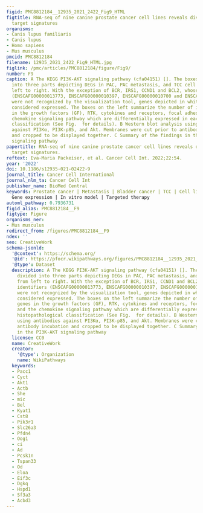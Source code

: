 ```yaml
---
figid: PMC8812184__12935_2021_2422_Fig9_HTML
figtitle: RNA-seq of nine canine prostate cancer cell lines reveals diverse therapeutic
  target signatures
organisms:
- Canis lupus familiaris
- Canis lupus
- Homo sapiens
- Mus musculus
pmcid: PMC8812184
filename: 12935_2021_2422_Fig9_HTML.jpg
figlink: /pmc/articles/PMC8812184/figure/Fig9/
number: F9
caption: A The KEGG PI3K-AKT signaling pathway (cfa04151) []. The boxes are divided
  into three parts depicting DEGs in PAC, PAC metastasis, and TCC cell lines from
  left to right. With the exception of BCR, IRS1, CCND1 and BCL2, whose Ensembl identifiers
  (ENSCAFG00000013773, ENSCAFG00000010397, ENSCAFG00000010700 and ENSCAFG00000000068)
  were not recognized by the visualization tool, genes depicted in white were not
  considered expressed. The boxes on the left summarize the number of identified genes
  in the growth factors (GF), RTK, cytokines and receptors, focal adhesion and the
  chemokine signaling pathway which are differentially expressed in each histopathological
  classification (See Fig.  for details). B Western blot analysis using antibodies
  against PI3Kα, PI3K-p85, and Akt. Membranes were cut prior to antibody incubation
  and cropped to be displayed together. C Summary of the findings in the PI3K-AKT
  signaling pathway
papertitle: RNA-seq of nine canine prostate cancer cell lines reveals diverse therapeutic
  target signatures.
reftext: Eva-Maria Packeiser, et al. Cancer Cell Int. 2022;22:54.
year: '2022'
doi: 10.1186/s12935-021-02422-9
journal_title: Cancer Cell International
journal_nlm_ta: Cancer Cell Int
publisher_name: BioMed Central
keywords: Prostate cancer | Metastasis | Bladder cancer | TCC | Cell line | Dog |
  Gene expression | In vitro model | Targeted therapy
automl_pathway: 0.7936731
figid_alias: PMC8812184__F9
figtype: Figure
organisms_ner:
- Mus musculus
redirect_from: /figures/PMC8812184__F9
ndex: ''
seo: CreativeWork
schema-jsonld:
  '@context': https://schema.org/
  '@id': https://pfocr.wikipathways.org/figures/PMC8812184__12935_2021_2422_Fig9_HTML.html
  '@type': Dataset
  description: A The KEGG PI3K-AKT signaling pathway (cfa04151) []. The boxes are
    divided into three parts depicting DEGs in PAC, PAC metastasis, and TCC cell lines
    from left to right. With the exception of BCR, IRS1, CCND1 and BCL2, whose Ensembl
    identifiers (ENSCAFG00000013773, ENSCAFG00000010397, ENSCAFG00000010700 and ENSCAFG00000000068)
    were not recognized by the visualization tool, genes depicted in white were not
    considered expressed. The boxes on the left summarize the number of identified
    genes in the growth factors (GF), RTK, cytokines and receptors, focal adhesion
    and the chemokine signaling pathway which are differentially expressed in each
    histopathological classification (See Fig.  for details). B Western blot analysis
    using antibodies against PI3Kα, PI3K-p85, and Akt. Membranes were cut prior to
    antibody incubation and cropped to be displayed together. C Summary of the findings
    in the PI3K-AKT signaling pathway
  license: CC0
  name: CreativeWork
  creator:
    '@type': Organization
    name: WikiPathways
  keywords:
  - Pacc1
  - Cyct
  - Akt1
  - Actb
  - She
  - mic
  - Bel
  - Kyat1
  - Cst8
  - Pik3r1
  - Slc26a3
  - Pfdn4
  - Oog1
  - ci
  - Ad
  - Pcsk1n
  - Tspan33
  - Od
  - Eloa
  - Eif3c
  - Dgkq
  - Hspd1
  - Sf3a3
  - Acbd3
---
```

